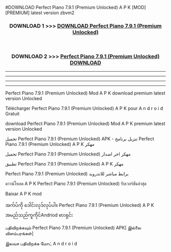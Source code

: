 #DOWNLOAD Perfect Piano  7.9.1 (Premium Unlocked) A P K [MOD] [PREMIUM] latest version zbvm2



<div align="center">

<h3>DOWNLOAD 1 >>> <a href="https://teeasianyam.web.app?sq=Perfect Piano  7.9.1 (Premium Unlocked)">DOWNLOAD Perfect Piano  7.9.1 (Premium Unlocked) </a></h3><br>

<h3>DOWNLOAD 2 >>> <a href="https://teeasianyam.web.app?sq=Perfect Piano  7.9.1 (Premium Unlocked) ">Perfect Piano  7.9.1 (Premium Unlocked)  DOWNLOAD </a></h3>

</div>


----------------------------------------------------------

----------------------------------------------------------

----------------------------------------------------------

----------------------------------------------------------


Perfect Piano  7.9.1 (Premium Unlocked)  Mod A P K download premium latest version Unlocked

Télécharger Perfect Piano  7.9.1 (Premium Unlocked)  A P K pour A n d r o i d Gratuit

download Perfect Piano  7.9.1 (Premium Unlocked)  Mod A P K premium latest version Unlocked

تحميل Perfect Piano  7.9.1 (Premium Unlocked)  APK - تنزيل برنامج Perfect Piano  7.9.1 (Premium Unlocked)  A P K مهكر

تحميل Perfect Piano  7.9.1 (Premium Unlocked)  مهكر اخر اصدار

تطبيق Perfect Piano  7.9.1 (Premium Unlocked)  A P K مهكر

Perfect Piano  7.9.1 (Premium Unlocked)  برابط مباشر للاندرويد

ดาวน์โหลด A P K Perfect Piano  7.9.1 (Premium Unlocked)  รับเวอร์ชันล่าสุด

Baixar A P K mod

အက်ပ်ကို ဒေါင်းလုဒ်လုပ်ပါ။ Perfect Piano  7.9.1 (Premium Unlocked)  A P K အမည်သည်ကူကိုင်Andriod ဗားရှင်း

பதிவிறக்கவும் Perfect Piano  7.9.1 (Premium Unlocked)  APK[ இல்லை விளம்பரங்கள்] 
 
இலவச பதிவிறக்க மோட் A n d r o i d



